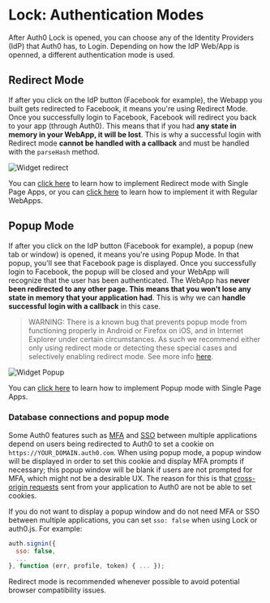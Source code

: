 # Lock: Authentication Modes

After Auth0 Lock is opened, you can choose any of the Identity Providers (IdP) that Auth0 has, to Login. Depending on how the IdP Web/App is openned, a different authentication mode is used.

## Redirect Mode

If after you click on the IdP button (Facebook for example), the Webapp you built gets redirected to Facebook, it means you're using Redirect Mode. Once you successfully login to Facebook, Facebook will redirect you back to your app (through Auth0). This means that if you had **any state in memory in your WebApp, it will be lost**. This is why a successful login with Redirect mode **cannot be handled with a callback** and must be handled with the `parseHash` method.

![Widget redirect](http://cl.ly/image/2o423i362s2P/WidgetRedirect.gif)

You can [click here](/libraries/lock/v9/types-of-applications#redirect-mode) to learn how to implement Redirect mode with Single Page Apps, or you can [click here](/libraries/lock/v9/types-of-applications#redirect-mode-1) to learn how to implement it with Regular WebApps.

## Popup Mode

If after you click on the IdP button (Facebook for example), a popup (new tab or window) is opened, it means you're using Popup Mode. In that popup, you'll see that Facebook page is displayed. Once you successfully login to Facebook, the popup will be closed and your WebApp will recognize that the user has been authenticated. The WebApp has **never been redirected to any other page. This means that you won't lose any state in memory that your application had**. This is why we can **handle successful login with a callback** in this case.

> WARNING: There is a known bug that prevents popup mode from functioning properly in Android or Firefox on iOS, and in Internet Explorer under certain circumstances. As such we recommend either only using redirect mode or detecting these special cases and selectively enabling redirect mode. See more info [here](https://ask.auth0.com/t/popup-login-window-is-not-closed-after-authentication/2843).

![Widget Popup](https://cloudup.com/cg8u9kVV5Vh+)

You can [click here](/libraries/lock/v9/types-of-applications#popup-mode) to learn how to implement Popup mode with Single Page Apps.

### Database connections and popup mode

Some Auth0 features such as [MFA](/multifactor-authentication) and [SSO](/sso/single-sign-on) between multiple applications depend on users being redirected to Auth0 to set a cookie on `https://YOUR_DOMAIN.auth0.com`.
When using popup mode, a popup window will be displayed in order to set this cookie and display MFA prompts if necessary; this popup window will be blank if users are not prompted for MFA, which might not be a desirable UX.
The reason for this is that [cross-origin requests](https://auth0.com/docs/auth-api#!#post--oauth-ro) sent from your application to Auth0 are not be able to set cookies.

If you do not want to display a popup window and do not need MFA or SSO between multiple applications, you can set `sso: false` when using Lock or auth0.js.
For example:

```js
auth.signin({
  sso: false,
  ...
}, function (err, profile, token) { ... });
```

Redirect mode is recommended whenever possible to avoid potential browser compatibility issues.
